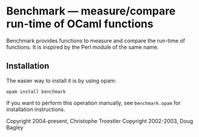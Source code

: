 
Benchmark — measure/compare run-time of OCaml functions
=======================================================

Benchmark provides functions to measure and compare the run-time of
functions.  It is inspired by the Perl module of the same name.


Installation
------------

The easier way to install it is by using opam:

    opam install benchmark

If you want to perform this operation manually, see `benchmark.opam`
for installation instructions.




Copyright 2004-present, Christophe Troestler
Copyright 2002-2003, Doug Bagley


